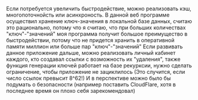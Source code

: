   Если потребуется увеличить быстродействие, можно реализовать кэш, многопоточнойсть или асинхроность. В данной веб программе осуществил
хранение ключ-значения в локальной базе данных, считаю это рационально, потому что я считаю, что при больших количествах "ключ"-"значений"
моя программа получит большое преимущество в быстродействии, потому что не придется хранить в оперативной памяти миллион или больше пар "ключ"-"значений"
  Если развивать данное приложение дальше, можно реализовать личный кабинет каждого, кто создавал ссылки с возможность их "удаления", также функция
генерации ключей работает на базе рекурксии, нужно сделать ограничение, чтобы приложение не зациклилось (Это случится, если число ссылок превысит 8^62!)
И в перспективе можно было бы подумать о безопасности (например поставить CloudFlare, хотя в последнее время он плохо себя зарекомендовал)
